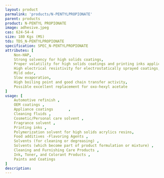 ```yaml
---
layout: product
parmalink: 'products/N-PENTYLPROPIONATE'
parent: products
product: N-PENTYL PROPIONATE 
image: adhesive.jpeg
cas: 624-54-4
size: 180 Kgs (MS)
tds: TDS_N-PENTYLPROPIONATE
specification: SPEC_N-PENTYLPROPIONATE
attributes: [
    Non-HAP,
    Strong solvency for high solids coatings,
    Proper volatility for high solids coatings and printing inks applications,
    High electrical resistivity for electrostatically sprayed coatings,
    Mild odor,
    Slow evaporation,
    High boiling point and good chain transfer activity,
    Possible excellent replacement for oxo-hexyl acetate
]
usage: [
    Automotive refinish ,
    OEM coatings ,
    Appliance coatings       ,
    Cleaning fluids ,
    Cosmetic/Personal care solvent ,
    Fragrance solvent ,
    Printing inks ,
    Polymerization solvent for high solids acrylics resins,
    Food additives -Flavoring Agents ,
    Solvents (for cleaning or degreasing) ,
    Solvents (which become part of product formulation or mixture) ,
    Cleaning and Furnishing Care Products ,
    Ink, Toner, and Colorant Products ,
    Paints and Coatings
]
description: 
---
```

